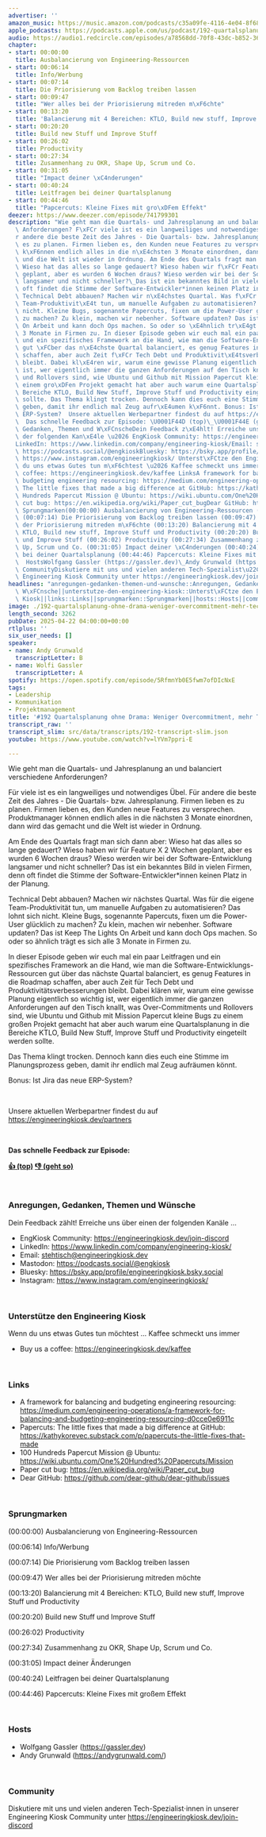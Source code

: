 ```yaml
---
advertiser: ''
amazon_music: https://music.amazon.com/podcasts/c35a09fe-4116-4e04-8f68-77d61b112e46/episodes/bf131ae6-bc12-46b7-a34b-20b26044b8d4/engineering-kiosk-192-quartalsplanung-ohne-drama-weniger-overcommitment-mehr-tech
apple_podcasts: https://podcasts.apple.com/us/podcast/192-quartalsplanung-ohne-drama-weniger-overcommitment/id1603082924?i=1000704402140&uo=4
audio: https://audio1.redcircle.com/episodes/a78568dd-70f8-43dc-b852-36c8d69250a0/stream.mp3
chapter:
- start: 00:00:00
  title: Ausbalancierung von Engineering-Ressourcen
- start: 00:06:14
  title: Info/Werbung
- start: 00:07:14
  title: Die Priorisierung vom Backlog treiben lassen
- start: 00:09:47
  title: "Wer alles bei der Priorisierung mitreden m\xF6chte"
- start: 00:13:20
  title: 'Balancierung mit 4 Bereichen: KTLO, Build new stuff, Improve Stuff und Productivity'
- start: 00:20:20
  title: Build new Stuff und Improve Stuff
- start: 00:26:02
  title: Productivity
- start: 00:27:34
  title: Zusammenhang zu OKR, Shape Up, Scrum und Co.
- start: 00:31:05
  title: "Impact deiner \xC4nderungen"
- start: 00:40:24
  title: Leitfragen bei deiner Quartalsplanung
- start: 00:44:46
  title: "Papcercuts: Kleine Fixes mit gro\xDFem Effekt"
deezer: https://www.deezer.com/episode/741799301
description: "Wie geht man die Quartals- und Jahresplanung an und balanciert verschiedene\
  \ Anforderungen? F\xFCr viele ist es ein langweiliges und notwendiges \xDCbel. F\xFC\
  r andere die beste Zeit des Jahres - Die Quartals- bzw. Jahresplanung. Firmen lieben\
  \ es zu planen. Firmen lieben es, den Kunden neue Features zu versprechen. Produktmanager\
  \ k\xF6nnen endlich alles in die n\xE4chsten 3 Monate einordnen, dann wird das gemacht\
  \ und die Welt ist wieder in Ordnung. Am Ende des Quartals fragt man sich dann aber:\
  \ Wieso hat das alles so lange gedauert? Wieso haben wir f\xFCr Feature X 2 Wochen\
  \ geplant, aber es wurden 6 Wochen draus? Wieso werden wir bei der Software-Entwicklung\
  \ langsamer und nicht schneller?\_Das ist ein bekanntes Bild in vielen Firmen, denn\
  \ oft findet die Stimme der Software-Entwickler*innen keinen Platz in der Planung.\
  \ Technical Debt abbauen? Machen wir n\xE4chstes Quartal. Was f\xFCr die eigene\
  \ Team-Produktivit\xE4t tun, um manuelle Aufgaben zu automatisieren? Das lohnt sich\
  \ nicht. Kleine Bugs, sogenannte Papercuts, fixen um die Power-User gl\xFCcklich\
  \ zu machen? Zu klein, machen wir nebenher. Software updaten? Das ist Keep The Lights\
  \ On Arbeit und kann doch Ops machen. So oder so \xE4hnlich tr\xE4gt es sich alle\
  \ 3 Monate in Firmen zu. In dieser Episode geben wir euch mal ein paar Leitfragen\
  \ und ein spezifisches Framework an die Hand, wie man die Software-Entwicklungs-Ressourcen\
  \ gut \xFCber das n\xE4chste Quartal balanciert, es genug Features in die Roadmap\
  \ schaffen, aber auch Zeit f\xFCr Tech Debt und Produktivit\xE4tsverbesserungen\
  \ bleibt. Dabei kl\xE4ren wir, warum eine gewisse Planung eigentlich so wichtig\
  \ ist, wer eigentlich immer die ganzen Anforderungen auf den Tisch knallt, was Over-Commitments\
  \ und Rollovers sind, wie Ubuntu und Github mit Mission Papercut kleine Bugs zu\
  \ einem gro\xDFen Projekt gemacht hat aber auch warum eine Quartalsplanung in die\
  \ Bereiche KTLO, Build New Stuff, Improve Stuff und Productivity eingeteilt werden\
  \ sollte. Das Thema klingt trocken. Dennoch kann dies euch eine Stimme im Planungsprozess\
  \ geben, damit ihr endlich mal Zeug aufr\xE4umen k\xF6nnt. Bonus: Ist Jira das neue\
  \ ERP-System?  Unsere aktuellen Werbepartner findest du auf https://engineeringkiosk.dev/partners\
  \  Das schnelle Feedback zur Episode: \U0001F44D (top)\_\U0001F44E (geht so)  Anregungen,\
  \ Gedanken, Themen und W\xFCnscheDein Feedback z\xE4hlt! Erreiche uns \xFCber einen\
  \ der folgenden Kan\xE4le \u2026 EngKiosk Community: https://engineeringkiosk.dev/join-discord\_\
  LinkedIn: https://www.linkedin.com/company/engineering-kiosk/Email: stehtisch@engineeringkiosk.devMastodon:\
  \ https://podcasts.social/@engkioskBluesky: https://bsky.app/profile/engineeringkiosk.bsky.socialInstagram:\
  \ https://www.instagram.com/engineeringkiosk/ Unterst\xFCtze den Engineering KioskWenn\
  \ du uns etwas Gutes tun m\xF6chtest \u2026 Kaffee schmeckt uns immer\_ Buy us a\
  \ coffee: https://engineeringkiosk.dev/kaffee LinksA framework for balancing and\
  \ budgeting engineering resourcing: https://medium.com/engineering-operations/a-framework-for-balancing-and-budgeting-engineering-resourcing-d0cce0e6911cPapercuts:\
  \ The little fixes that made a big difference at GitHub: https://kathykorevec.substack.com/p/papercuts-the-little-fixes-that-made100\
  \ Hundreds Papercut Mission @ Ubuntu: https://wiki.ubuntu.com/One%20Hundred%20Papercuts/MissionPaper\
  \ cut bug: https://en.wikipedia.org/wiki/Paper_cut_bugDear GitHub: https://github.com/dear-github/dear-github/issues\
  \ Sprungmarken(00:00:00) Ausbalancierung von Engineering-Ressourcen (00:06:14) Info/Werbung\
  \ (00:07:14) Die Priorisierung vom Backlog treiben lassen (00:09:47) Wer alles bei\
  \ der Priorisierung mitreden m\xF6chte (00:13:20) Balancierung mit 4 Bereichen:\
  \ KTLO, Build new stuff, Improve Stuff und Productivity (00:20:20) Build new Stuff\
  \ und Improve Stuff (00:26:02) Productivity (00:27:34) Zusammenhang zu OKR, Shape\
  \ Up, Scrum und Co. (00:31:05) Impact deiner \xC4nderungen (00:40:24) Leitfragen\
  \ bei deiner Quartalsplanung (00:44:46) Papcercuts: Kleine Fixes mit gro\xDFem Effekt\
  \  HostsWolfgang Gassler (https://gassler.dev)\_Andy Grunwald (https://andygrunwald.com/)\uFEFF\
  \ CommunityDiskutiere mit uns und vielen anderen Tech-Spezialist\u22C5innen in unserer\
  \ Engineering Kiosk Community unter https://engineeringkiosk.dev/join-discord"
headlines: "anregungen-gedanken-themen-und-wunsche::Anregungen, Gedanken, Themen und\
  \ W\xFCnsche||unterstutze-den-engineering-kiosk::Unterst\xFCtze den Engineering\
  \ Kiosk||links::Links||sprungmarken::Sprungmarken||hosts::Hosts||community::Community"
image: ./192-quartalsplanung-ohne-drama-weniger-overcommitment-mehr-tech.jpg
length_second: 3262
pubDate: 2025-04-22 04:00:00+00:00
rtlplus: ''
six_user_needs: []
speaker:
- name: Andy Grunwald
  transcriptLetter: B
- name: Wolfi Gassler
  transcriptLetter: A
spotify: https://open.spotify.com/episode/5RfmnYb0E5fwm7ofDIcNxE
tags:
- Leadership
- Kommunikation
- Projektmanagement
title: '#192 Quartalsplanung ohne Drama: Weniger Overcommitment, mehr Tech'
transcript_raw: ''
transcript_slim: src/data/transcripts/192-transcript-slim.json
youtube: https://www.youtube.com/watch?v=lYVm7ppri-E

---
```

<p>Wie geht man die Quartals- und Jahresplanung an und balanciert verschiedene Anforderungen?</p><p>Für viele ist es ein langweiliges und notwendiges Übel. Für andere die beste Zeit des Jahres - Die Quartals- bzw. Jahresplanung. Firmen lieben es zu planen. Firmen lieben es, den Kunden neue Features zu versprechen. Produktmanager können endlich alles in die nächsten 3 Monate einordnen, dann wird das gemacht und die Welt ist wieder in Ordnung.</p><p>Am Ende des Quartals fragt man sich dann aber: Wieso hat das alles so lange gedauert? Wieso haben wir für Feature X 2 Wochen geplant, aber es wurden 6 Wochen draus? Wieso werden wir bei der Software-Entwicklung langsamer und nicht schneller? Das ist ein bekanntes Bild in vielen Firmen, denn oft findet die Stimme der Software-Entwickler*innen keinen Platz in der Planung.</p><p>Technical Debt abbauen? Machen wir nächstes Quartal. Was für die eigene Team-Produktivität tun, um manuelle Aufgaben zu automatisieren? Das lohnt sich nicht. Kleine Bugs, sogenannte Papercuts, fixen um die Power-User glücklich zu machen? Zu klein, machen wir nebenher. Software updaten? Das ist Keep The Lights On Arbeit und kann doch Ops machen. So oder so ähnlich trägt es sich alle 3 Monate in Firmen zu.</p><p>In dieser Episode geben wir euch mal ein paar Leitfragen und ein spezifisches Framework an die Hand, wie man die Software-Entwicklungs-Ressourcen gut über das nächste Quartal balanciert, es genug Features in die Roadmap schaffen, aber auch Zeit für Tech Debt und Produktivitätsverbesserungen bleibt. Dabei klären wir, warum eine gewisse Planung eigentlich so wichtig ist, wer eigentlich immer die ganzen Anforderungen auf den Tisch knallt, was Over-Commitments und Rollovers sind, wie Ubuntu und Github mit Mission Papercut kleine Bugs zu einem großen Projekt gemacht hat aber auch warum eine Quartalsplanung in die Bereiche KTLO, Build New Stuff, Improve Stuff und Productivity eingeteilt werden sollte.</p><p>Das Thema klingt trocken. Dennoch kann dies euch eine Stimme im Planungsprozess geben, damit ihr endlich mal Zeug aufräumen könnt.</p><p>Bonus: Ist Jira das neue ERP-System?</p><p><br></p><p>Unsere aktuellen Werbepartner findest du auf <a href="https://engineeringkiosk.dev/partners">https://engineeringkiosk.dev/partners</a></p><p><br></p><p><strong>Das schnelle Feedback zur Episode:</strong></p><p><a href="https://api.openpodcast.dev/feedback/192/upvote" rel="nofollow"><strong>👍 (top)</strong></a><strong> </strong><a href="https://api.openpodcast.dev/feedback/192/downvote" rel="nofollow"><strong>👎 (geht so)</strong></a></p><p><br></p><h3 id="anregungen-gedanken-themen-und-wunsche">Anregungen, Gedanken, Themen und Wünsche</h3><p>Dein Feedback zählt! Erreiche uns über einen der folgenden Kanäle …</p><ul><li>EngKiosk Community: <a href="https://engineeringkiosk.dev/join-discord">https://engineeringkiosk.dev/join-discord</a> </li><li>LinkedIn: <a href="https://www.linkedin.com/company/engineering-kiosk/" rel="nofollow">https://www.linkedin.com/company/engineering-kiosk/</a></li><li>Email: <a href="mailto:stehtisch@engineeringkiosk.dev" rel="nofollow">stehtisch@engineeringkiosk.dev</a></li><li>Mastodon: <a href="https://podcasts.social/@engkiosk" rel="nofollow">https://podcasts.social/@engkiosk</a></li><li>Bluesky: <a href="https://bsky.app/profile/engineeringkiosk.bsky.social" rel="nofollow">https://bsky.app/profile/engineeringkiosk.bsky.social</a></li><li>Instagram: <a href="https://www.instagram.com/engineeringkiosk/" rel="nofollow">https://www.instagram.com/engineeringkiosk/</a></li></ul><p><br></p><h3 id="unterstutze-den-engineering-kiosk">Unterstütze den Engineering Kiosk</h3><p>Wenn du uns etwas Gutes tun möchtest … Kaffee schmeckt uns immer </p><ul><li>Buy us a coffee: <a href="https://engineeringkiosk.dev/kaffee">https://engineeringkiosk.dev/kaffee</a></li></ul><p><br></p><h3 id="links">Links</h3><ul><li>A framework for balancing and budgeting engineering resourcing: <a href="https://medium.com/engineering-operations/a-framework-for-balancing-and-budgeting-engineering-resourcing-d0cce0e6911c" rel="nofollow">https://medium.com/engineering-operations/a-framework-for-balancing-and-budgeting-engineering-resourcing-d0cce0e6911c</a></li><li>Papercuts: The little fixes that made a big difference at GitHub: <a href="https://kathykorevec.substack.com/p/papercuts-the-little-fixes-that-made" rel="nofollow">https://kathykorevec.substack.com/p/papercuts-the-little-fixes-that-made</a></li><li>100 Hundreds Papercut Mission @ Ubuntu: <a href="https://wiki.ubuntu.com/One%20Hundred%20Papercuts/Mission" rel="nofollow">https://wiki.ubuntu.com/One%20Hundred%20Papercuts/Mission</a></li><li>Paper cut bug: <a href="https://en.wikipedia.org/wiki/Paper_cut_bug" rel="nofollow">https://en.wikipedia.org/wiki/Paper_cut_bug</a></li><li>Dear GitHub: <a href="https://github.com/dear-github/dear-github/issues" rel="nofollow">https://github.com/dear-github/dear-github/issues</a></li></ul><p><br></p><h3 id="sprungmarken">Sprungmarken</h3><p>(00:00:00) Ausbalancierung von Engineering-Ressourcen</p><p>(00:06:14) Info/Werbung</p><p>(00:07:14) Die Priorisierung vom Backlog treiben lassen</p><p>(00:09:47) Wer alles bei der Priorisierung mitreden möchte</p><p>(00:13:20) Balancierung mit 4 Bereichen: KTLO, Build new stuff, Improve Stuff und Productivity</p><p>(00:20:20) Build new Stuff und Improve Stuff</p><p>(00:26:02) Productivity</p><p>(00:27:34) Zusammenhang zu OKR, Shape Up, Scrum und Co.</p><p>(00:31:05) Impact deiner Änderungen</p><p>(00:40:24) Leitfragen bei deiner Quartalsplanung</p><p>(00:44:46) Papcercuts: Kleine Fixes mit großem Effekt</p><p><br></p><h3 id="hosts">Hosts</h3><ul><li>Wolfgang Gassler (<a href="https://gassler.dev" rel="nofollow">https://gassler.dev</a>) </li><li>Andy Grunwald (<a href="https://andygrunwald.com/" rel="nofollow">https://andygrunwald.com/</a>)</li></ul><p>﻿</p><h3 id="community">Community</h3><p>Diskutiere mit uns und vielen anderen Tech-Spezialist⋅innen in unserer Engineering Kiosk Community unter <a href="https://engineeringkiosk.dev/join-discord">https://engineeringkiosk.dev/join-discord</a> </p>